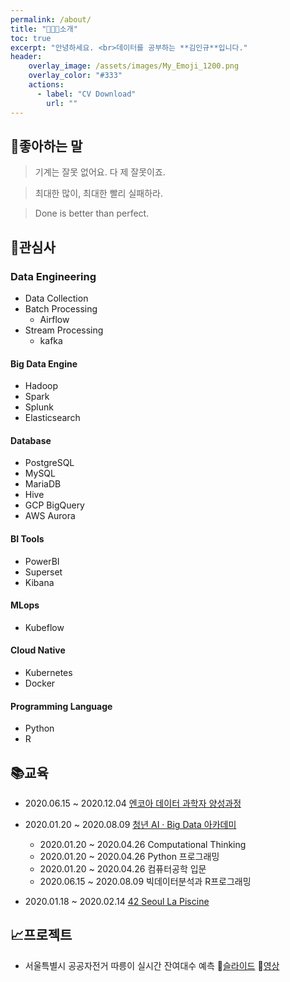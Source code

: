 ```yaml
---
permalink: /about/
title: "🧑🏻‍💻소개"
toc: true
excerpt: "안녕하세요. <br>데이터를 공부하는 **김인규**입니다."
header:
    overlay_image: /assets/images/My_Emoji_1200.png
    overlay_color: "#333"
    actions:
      - label: "CV Download"
        url: ""
---
```


## 💬좋아하는 말

> 기계는 잘못 없어요. 다 제 잘못이죠.

> 최대한 많이, 최대한 빨리 실패하라.

> Done is better than perfect.

## 👀관심사

### Data Engineering
  - Data Collection
  - Batch Processing
    - Airflow
  - Stream Processing
    - kafka

#### Big Data Engine
  - Hadoop
  - Spark
  - Splunk
  - Elasticsearch

#### Database
  - PostgreSQL
  - MySQL
  - MariaDB
  - Hive
  - GCP BigQuery
  - AWS Aurora

#### BI Tools
  - PowerBI
  - Superset
  - Kibana

#### MLops
  - Kubeflow

#### Cloud Native
  - Kubernetes
  - Docker

#### Programming Language
  - Python
  - R

## 📚교육

- 2020.06.15 ~ 2020.12.04 [엔코아 데이터 과학자 양성과정](https://playdata.io)

- 2020.01.20 ~ 2020.08.09 [청년 AI · Big Data 아카데미](https://pabi.smartlearn.io)
    
    - 2020.01.20 ~ 2020.04.26 Computational Thinking
    - 2020.01.20 ~ 2020.04.26 Python 프로그래밍
    - 2020.01.20 ~ 2020.04.26 컴퓨터공학 입문
    - 2020.06.15 ~ 2020.08.09 빅데이터분석과 R프로그래밍

- 2020.01.18 ~ 2020.02.14 [42 Seoul La Piscine](https://42seoul.kr/about)

## 📈프로젝트

- 서울특별시 공공자전거 따릉이 실시간 잔여대수 예측 🔗[슬라이드](https://www2.slideshare.net/ssuser4c5412/ss-240320800) 🎥[영상](https://youtu.be/5Hc8c8loy_4)